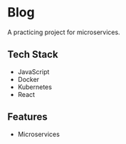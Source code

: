 # Blog
A practicing project for microservices.

## Tech Stack
- JavaScript
- Docker
- Kubernetes
- React

## Features
- Microservices
